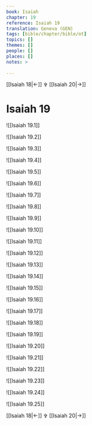 ```yaml
---
book: Isaiah
chapter: 19
reference: Isaiah 19
translation: Geneva (GEN)
tags: [bible/chapter/bible/ot]
topics: []
themes: []
people: []
places: []
notes: >
  
---
```


[[Isaiah 18|<-]] ✞ [[Isaiah 20|->]]

# Isaiah 19

![[Isaiah 19.1]]

![[Isaiah 19.2]]

![[Isaiah 19.3]]

![[Isaiah 19.4]]

![[Isaiah 19.5]]

![[Isaiah 19.6]]

![[Isaiah 19.7]]

![[Isaiah 19.8]]

![[Isaiah 19.9]]

![[Isaiah 19.10]]

![[Isaiah 19.11]]

![[Isaiah 19.12]]

![[Isaiah 19.13]]

![[Isaiah 19.14]]

![[Isaiah 19.15]]

![[Isaiah 19.16]]

![[Isaiah 19.17]]

![[Isaiah 19.18]]

![[Isaiah 19.19]]

![[Isaiah 19.20]]

![[Isaiah 19.21]]

![[Isaiah 19.22]]

![[Isaiah 19.23]]

![[Isaiah 19.24]]

![[Isaiah 19.25]]

[[Isaiah 18|<-]] ✞ [[Isaiah 20|->]]
